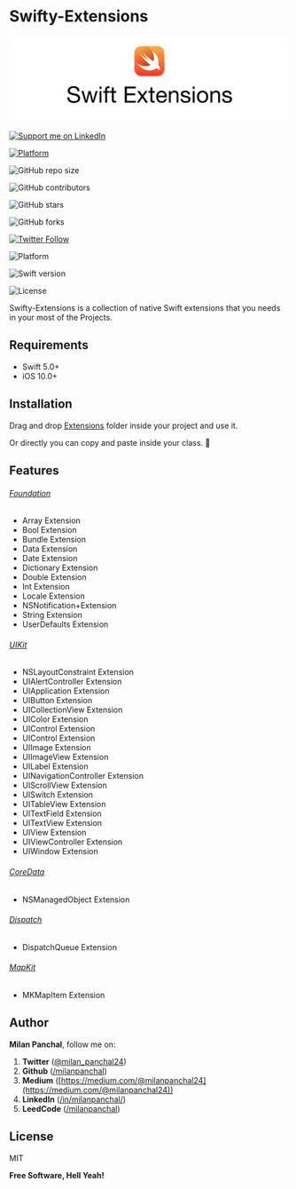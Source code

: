 # Swifty-Extensions

![Swifty Extensions](Images/swift-extensions.jpg)

<a href="https://www.linkedin.com/in/milanpanchal/">
    <img src="https://img.shields.io/badge/Support-Recommend%2FEndorse%20me%20on%20Linkedin-blue?style=for-the-badge&logo=linkedin" alt="Support me on LinkedIn" /></a>

<!--[![CI Status](http://img.shields.io/travis/milanpanchal/Swifty-Extensions.svg?style=flat)](https://travis-ci.org/milanpanchal/Swifty-Extensions)
[![Version](https://img.shields.io/cocoapods/v/Swifty-Extensions.svg?style=flat)](http://cocoapods.org/pods/Swifty-Extensions) -->

[![Platform](https://img.shields.io/cocoapods/p/Swifty-Extensions.svg?style=flat)](http://cocoapods.org/pods/Swifty-Extensions)

![GitHub repo size](https://img.shields.io/github/repo-size/milanpanchal/Swifty-Extensions)

![GitHub contributors](https://img.shields.io/github/contributors/milanpanchal/Swifty-Extensions)

![GitHub stars](https://img.shields.io/github/stars/milanpanchal/Swifty-Extensions?style=social)

![GitHub forks](https://img.shields.io/github/forks/milanpanchal/Swifty-Extensions?style=social)

[![Twitter Follow](https://img.shields.io/twitter/follow/milan_panchal24?style=social)](http://twitter.com/milan_panchal24)

![Platform](https://img.shields.io/badge/platform-ios-blue.svg?style=flat)

![Swift version](https://img.shields.io/badge/Swift-5-orange.svg?style=flat)

![License](https://img.shields.io/github/license/milanpanchal/Swifty-Extensions)



Swifty-Extensions is a collection of native Swift extensions that you needs in your most of the Projects.

## Requirements
* Swift 5.0+
* iOS 10.0+

## Installation
<!--
Swifty-Extensions is available through [CocoaPods](http://cocoapods.org). To install
it, simply add the following line to your Podfile:

```ruby
pod "Swifty-Extensions"
```
-->

Drag and drop [Extensions](https://github.com/milanpanchal/Swifty-Extensions/tree/master/Swifty-Extensions/Extensions) folder inside your project and use it.

Or directly you can copy and paste inside your class. 🚀



## Features

###### [Foundation](https://github.com/milanpanchal/Swifty-Extensions/blob/master/Swifty-Extensions/Extensions/Foundation)
- Array Extension
- Bool Extension
- Bundle Extension
- Data Extension
- Date Extension
- Dictionary Extension
- Double Extension
- Int Extension
- Locale Extension
- NSNotification+Extension
- String Extension
- UserDefaults Extension
  

###### [UIKit](https://github.com/milanpanchal/Swifty-Extensions/blob/master/Swifty-Extensions/Extensions/UIKit)
- NSLayoutConstraint Extension
- UIAlertController Extension
- UIApplication Extension
- UIButton Extension
- UICollectionView Extension
- UIColor Extension
- UIControl Extension
- UIControl Extension
- UIImage Extension
- UIImageView Extension
- UILabel Extension
- UINavigationController Extension
- UIScrollView Extension
- UISwitch Extension
- UITableView Extension
- UITextField Extension
- UITextView Extension
- UIView Extension
- UIViewController Extension
- UIWindow Extension

###### [CoreData](https://github.com/milanpanchal/Swifty-Extensions/blob/master/Swifty-Extensions/Extensions/CoreData)

* NSManagedObject Extension

###### [Dispatch](https://github.com/milanpanchal/Swifty-Extensions/blob/master/Swifty-Extensions/Extensions/Dispatch)

* DispatchQueue Extension

###### [MapKit](https://github.com/milanpanchal/Swifty-Extensions/blob/master/Swifty-Extensions/Extensions/MapKit)

* MKMapItem Extension


## Author

**Milan Panchal**, follow me on:

1. **Twitter** ([@milan_panchal24](https://twitter.com/milan_panchal24))
2. **Github** ([/milanpanchal](https://github.com/milanpanchal/))
3. **Medium** ([https://medium.com/@milanpanchal24](https://medium.com/@milanpanchal24))
4. **LinkedIn** ([/in/milanpanchal/](https://www.linkedin.com/in/milanpanchal/))
2. **LeedCode** ([/milanpanchal](https://leetcode.com/milanpanchal/))


License
----

MIT

**Free Software, Hell Yeah!**